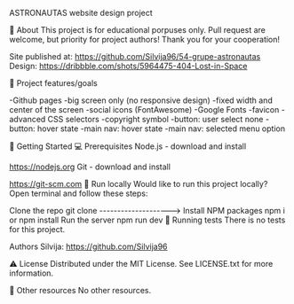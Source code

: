 ASTRONAUTAS
website design project

🌟 About
This project is for educational porpuses only. Pull request are welcome, but priority for project authors! Thank you for your cooperation!

Site published at: https://github.com/Silvija96/54-grupe-astronautas
Design: https://dribbble.com/shots/5964475-404-Lost-in-Space

🎯 Project features/goals

-Github pages
-big screen only (no responsive design)
-fixed width and center of the screen
-social icons (FontAwesome)
-Google Fonts
-favicon
-advanced CSS selectors
-copyright symbol
-button: user select none
-button: hover state
-main nav: hover state
-main nav: selected menu option

🧰 Getting Started
💻 Prerequisites
Node.js - download and install

https://nodejs.org
Git - download and install

https://git-scm.com
🏃 Run locally
Would like to run this project locally? Open terminal and follow these steps:

Clone the repo
git clone -------------------->
Install NPM packages
npm i
or
npm install
Run the server
npm run dev
🧪 Running tests
There is no tests for this project.

Authors
Silvija: https://github.com/Silvija96

⚠️ License
Distributed under the MIT License. See LICENSE.txt for more information.

🔗 Other resources
No other resources.
